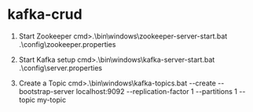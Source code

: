 # kafka-crud
1) Start Zookeeper
cmd>.\bin\windows\zookeeper-server-start.bat .\config\zookeeper.properties

3) Start Kafka setup
cmd>.\bin\windows\kafka-server-start.bat .\config\server.properties

5) Create a Topic
cmd>.\bin\windows\kafka-topics.bat --create --bootstrap-server localhost:9092 --replication-factor 1 --partitions 1 --topic my-topic
